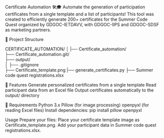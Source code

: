 Certificate Automation 🛠️🎓
Automate the generation of participation certificates from a single template and a list of participants!
This tool was created to efficiently generate 200+ certificates for the Summer Code Quest organized by GDGOC-IETDAVV, with GDGOC-IIPS and GDGOC-SDSF as marketing partners.


📁 Project Structure

CERTIFICATE_AUTOMATION/
│
|── Certificate_automation/            
├── Certificate_automation.git/        
├── output/                            
│
├── .gitignore                       
├── Certificate_template.png 
|── generate_certificates.py
├── Summer code quest registrations.xlsx


🚀 Features
Generate personalized certificates from a single template
Read participant data from an Excel file
Output certificates automatically to the output/ directory



📝 Requirements
Python 3.x
Pillow (for image processing)
openpyxl (for reading Excel files)
Install dependencies: pip install pillow openpyxl


Usage
Prepare your files:
Place your certificate template image as Certificate_template.png.
Add your participant data in Summer code quest registrations.xlsx.

